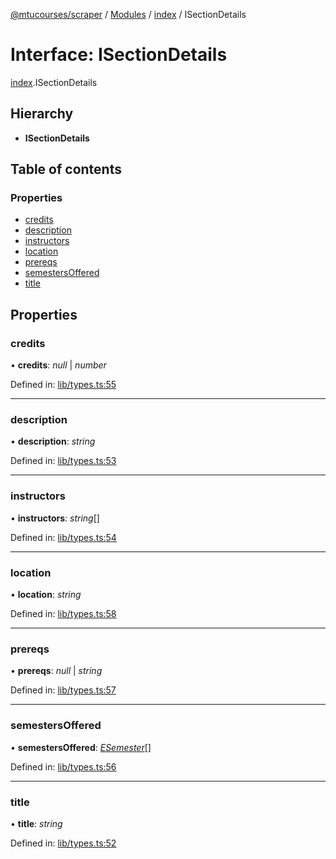 [@mtucourses/scraper](../README.md) / [Modules](../modules.md) / [index](../modules/index.md) / ISectionDetails

# Interface: ISectionDetails

[index](../modules/index.md).ISectionDetails

## Hierarchy

* **ISectionDetails**

## Table of contents

### Properties

- [credits](index.isectiondetails.md#credits)
- [description](index.isectiondetails.md#description)
- [instructors](index.isectiondetails.md#instructors)
- [location](index.isectiondetails.md#location)
- [prereqs](index.isectiondetails.md#prereqs)
- [semestersOffered](index.isectiondetails.md#semestersoffered)
- [title](index.isectiondetails.md#title)

## Properties

### credits

• **credits**: *null* \| *number*

Defined in: [lib/types.ts:55](https://github.com/Michigan-Tech-Courses/scrapper/blob/95d6d94/src/lib/types.ts#L55)

___

### description

• **description**: *string*

Defined in: [lib/types.ts:53](https://github.com/Michigan-Tech-Courses/scrapper/blob/95d6d94/src/lib/types.ts#L53)

___

### instructors

• **instructors**: *string*[]

Defined in: [lib/types.ts:54](https://github.com/Michigan-Tech-Courses/scrapper/blob/95d6d94/src/lib/types.ts#L54)

___

### location

• **location**: *string*

Defined in: [lib/types.ts:58](https://github.com/Michigan-Tech-Courses/scrapper/blob/95d6d94/src/lib/types.ts#L58)

___

### prereqs

• **prereqs**: *null* \| *string*

Defined in: [lib/types.ts:57](https://github.com/Michigan-Tech-Courses/scrapper/blob/95d6d94/src/lib/types.ts#L57)

___

### semestersOffered

• **semestersOffered**: [*ESemester*](../enums/lib/types.esemester.md)[]

Defined in: [lib/types.ts:56](https://github.com/Michigan-Tech-Courses/scrapper/blob/95d6d94/src/lib/types.ts#L56)

___

### title

• **title**: *string*

Defined in: [lib/types.ts:52](https://github.com/Michigan-Tech-Courses/scrapper/blob/95d6d94/src/lib/types.ts#L52)
